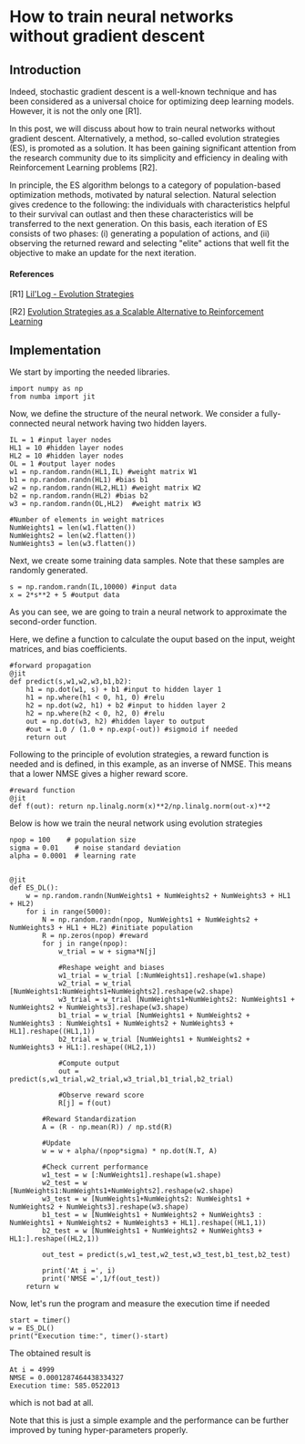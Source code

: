 # How to train neural networks without gradient descent

## Introduction

Indeed, stochastic gradient descent is a well-known technique and has been considered as a universal choice for optimizing deep learning models. However, it is not the only one [R1].

In this post, we will discuss about how to train neural networks without gradient descent. Alternatively, a method, so-called evolution strategies (ES), is promoted as a solution. It has been gaining significant attention from the research community due to its simplicity and efficiency in dealing with Reinforcement Learning problems [R2].

In principle, the ES algorithm belongs to a category of population-based optimization methods, motivated by natural selection. Natural selection gives credence to the following: the individuals with characteristics helpful to their survival can outlast and then these characteristics will be transferred to the next generation. On this basis, each iteration of ES consists of two phases: (i) generating a population of actions, and (ii) observing the returned reward and selecting "elite" actions that well fit the objective to make an update for the next iteration.

#### References
[R1] [Lil'Log - Evolution Strategies ](https://lilianweng.github.io/lil-log/2019/09/05/evolution-strategies.html)

[R2] [Evolution Strategies as a Scalable Alternative to Reinforcement Learning](https://arxiv.org/abs/1703.03864)

## Implementation
We start by importing the needed libraries.

```
import numpy as np
from numba import jit
```

Now, we define the structure of the neural network. We consider a fully-connected neural network having two hidden layers. 
```
IL = 1 #input layer nodes
HL1 = 10 #hidden layer nodes
HL2 = 10 #hidden layer nodes
OL = 1 #output layer nodes
w1 = np.random.randn(HL1,IL) #weight matrix W1
b1 = np.random.randn(HL1) #bias b1
w2 = np.random.randn(HL2,HL1) #weight matrix W2
b2 = np.random.randn(HL2) #bias b2
w3 = np.random.randn(OL,HL2)  #weight matrix W3

#Number of elements in weight matrices
NumWeights1 = len(w1.flatten())
NumWeights2 = len(w2.flatten())
NumWeights3 = len(w3.flatten())
```

Next, we create some training data samples. Note that these samples are randomly generated.
```
s = np.random.randn(IL,10000) #input data 
x = 2*s**2 + 5 #output data
```
As you can see, we are going to train a neural network to approximate the second-order function.

Here, we define a function to calculate the ouput based on the input, weight matrices, and bias coefficients.
```
#forward propagation
@jit
def predict(s,w1,w2,w3,b1,b2):
    h1 = np.dot(w1, s) + b1 #input to hidden layer 1        
    h1 = np.where(h1 < 0, h1, 0) #relu                      
    h2 = np.dot(w2, h1) + b2 #input to hidden layer 2          
    h2 = np.where(h2 < 0, h2, 0) #relu          
    out = np.dot(w3, h2) #hidden layer to output
    #out = 1.0 / (1.0 + np.exp(-out)) #sigmoid if needed
    return out
```

Following to the principle of evolution strategies, a reward function is needed and is defined, in this example, as an inverse of NMSE. This means that a lower NMSE gives a higher reward score. 
```
#reward function
@jit
def f(out): return np.linalg.norm(x)**2/np.linalg.norm(out-x)**2
```


Below is how we train the neural network using evolution strategies
```
npop = 100    # population size
sigma = 0.01    # noise standard deviation
alpha = 0.0001  # learning rate


@jit
def ES_DL():
    w = np.random.randn(NumWeights1 + NumWeights2 + NumWeights3 + HL1 + HL2)
    for i in range(5000):
        N = np.random.randn(npop, NumWeights1 + NumWeights2 + NumWeights3 + HL1 + HL2) #initiate population
        R = np.zeros(npop) #reward
        for j in range(npop):
            w_trial = w + sigma*N[j]
            
            #Reshape weight and biases
            w1_trial = w_trial [:NumWeights1].reshape(w1.shape)
            w2_trial = w_trial [NumWeights1:NumWeights1+NumWeights2].reshape(w2.shape)
            w3_trial = w_trial [NumWeights1+NumWeights2: NumWeights1 + NumWeights2 + NumWeights3].reshape(w3.shape)
            b1_trial = w_trial [NumWeights1 + NumWeights2 + NumWeights3 : NumWeights1 + NumWeights2 + NumWeights3 + HL1].reshape((HL1,1))
            b2_trial = w_trial [NumWeights1 + NumWeights2 + NumWeights3 + HL1:].reshape((HL2,1))
            
            #Compute output
            out = predict(s,w1_trial,w2_trial,w3_trial,b1_trial,b2_trial)
            
            #Observe reward score
            R[j] = f(out)
        
        #Reward Standardization
        A = (R - np.mean(R)) / np.std(R)
        
        #Update
        w = w + alpha/(npop*sigma) * np.dot(N.T, A)
        
        #Check current performance
        w1_test = w [:NumWeights1].reshape(w1.shape)
        w2_test = w [NumWeights1:NumWeights1+NumWeights2].reshape(w2.shape)
        w3_test = w [NumWeights1+NumWeights2: NumWeights1 + NumWeights2 + NumWeights3].reshape(w3.shape)
        b1_test = w [NumWeights1 + NumWeights2 + NumWeights3 : NumWeights1 + NumWeights2 + NumWeights3 + HL1].reshape((HL1,1))
        b2_test = w [NumWeights1 + NumWeights2 + NumWeights3 + HL1:].reshape((HL2,1))
        
        out_test = predict(s,w1_test,w2_test,w3_test,b1_test,b2_test)
        
        print('At i =', i) 
        print('NMSE =',1/f(out_test))
    return w
```
    
Now, let's run the program and measure the execution time if needed
```
start = timer() 
w = ES_DL()
print("Execution time:", timer()-start) 
```

The obtained result is
```
At i = 4999
NMSE = 0.0001287464438334327
Execution time: 585.0522013
```
which is not bad at all.

Note that this is just a simple example and the performance can be further improved by tuning hyper-parameters properly.

